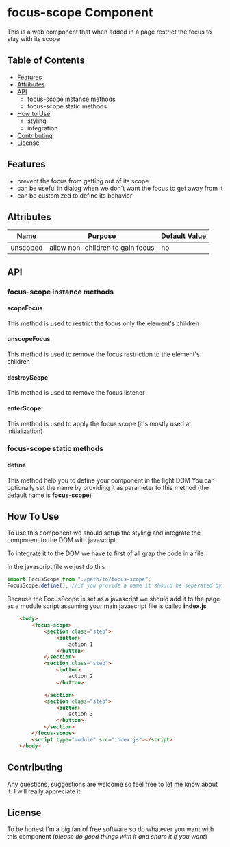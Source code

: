 
# focus-scope Component
This is a web component that when added in a page restrict the focus to stay with its scope

## Table of Contents
- [Features](\#features)
- [Attributes](\#attributes)
- [API](\#api)
    - focus-scope instance methods
    - focus-scope static methods
- [How to Use](\#how-to)
    - styling
    - integration
- [Contributing](\#contribution)
- [License](\#license)

## Features
- prevent the focus from getting out of its scope
- can be useful in dialog when we don't want the focus to get away from it
- can be customized to define its behavior

## Attributes

| Name | Purpose | Default Value |
| ------| ------- | ------- |
| unscoped | allow non-children to gain focus | no |

## API
### focus-scope instance methods
#### scopeFocus
This method is used to restrict the focus only the element's children

#### unscopeFocus
This method is used to remove the focus restriction to the element's children

#### destroyScope
This method is used to remove the focus listener

#### enterScope
This method is used to apply the focus scope (it's mostly used at initialization)


### focus-scope static methods

#### define
This method help you to define your component in the light DOM
You can optionally set the name by providing it as parameter to this method (the default name is **focus-scope**)

## How To Use
To use this component we should setup the styling and integrate the component to the DOM with javascript

To integrate it to the DOM we have to first of all grap the code in a file

In the javascript file we just do this
```javascript
import FocusScope from "./path/to/focus-scope";
FocusScope.define(); //if you provide a name it should be seperated by a - ex: my-scope
```

Because the FocusScope is set as a javascript we should add it to the page as a module script assuming your main javascript file is called **index.js**
```html
    <body>
        <focus-scope>
            <section class="step">
                <button>
                    action 1
                </button>
            </section>
            <section class="step">
                <button>
                    action 2
                </button>

            </section>
            <section class="step">
                <button>
                    action 3
                </button>
            </section>
        </focus-scope>
        <script type="module" src="index.js"></script>
    </body>
```

## Contributing
Any questions, suggestions are welcome so feel free to let me know about it. I will really appreciate it

## License
To be honest I'm a big fan of free software so do whatever you want with this component (*please do good things with it and share it if you want*)
